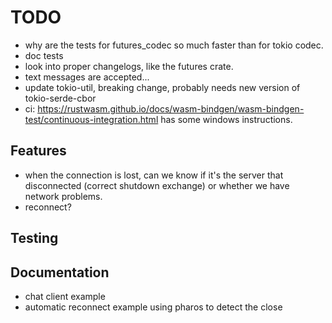 # TODO

- why are the tests for futures_codec so much faster than for tokio codec.
- doc tests
- look into proper changelogs, like the futures crate.
- text messages are accepted...
- update tokio-util, breaking change, probably needs new version of tokio-serde-cbor
- ci: https://rustwasm.github.io/docs/wasm-bindgen/wasm-bindgen-test/continuous-integration.html has some windows instructions.

## Features
- when the connection is lost, can we know if it's the server that disconnected (correct shutdown exchange)
  or whether we have network problems.
- reconnect?

## Testing

## Documentation
- chat client example
- automatic reconnect example using pharos to detect the close



